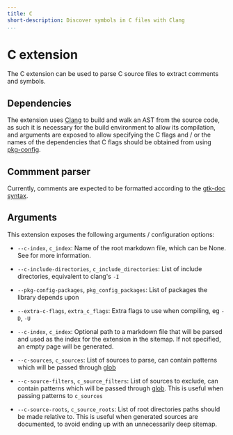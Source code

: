 ```yaml
---
title: C
short-description: Discover symbols in C files with Clang
...
```


# C extension

The C extension can be used to parse C source files to extract comments and
symbols.

## Dependencies

The extension uses [Clang] to build and walk an AST from the source code, as
such it is necessary for the build environment to allow its compilation, and
arguments are exposed to allow specifying the C flags and / or the names of the
dependencies that C flags should be obtained from using [pkg-config].

## Commment parser

Currently, comments are expected to be formatted according to the [gtk-doc syntax].

## Arguments

This extension exposes the following arguments / configuration options:

* `--c-index`, `c_index`: Name of the root markdown file, which can be None. See
  [](the-smart-index.markdown) for more information.

* `--c-include-directories`, `c_include_directories`: List of include directories, equivalent
  to clang's `-I`

* `--pkg-config-packages`, `pkg_config_packages`: List of packages the library depends upon

* `--extra-c-flags`, `extra_c_flags`: Extra flags to use when compiling, eg `-D`, `-U`

* `--c-index`, `c_index`: Optional path to a markdown file that will be parsed and used
  as the index for the extension in the sitemap. If not specified, an empty page will be
  generated.

* `--c-sources`, `c_sources`: List of sources to parse, can contain patterns which
  will be passed through [glob]

* `--c-source-filters`, `c_source_filters`: List of sources to exclude, can contain
  patterns which will be passed through [glob]. This is useful when passing patterns
  to `c_sources`

* `--c-source-roots`, `c_source_roots`: List of root directories paths should be
  made relative to. This is useful when generated sources are documented, to avoid
  ending up with an unnecessarily deep sitemap.

[gtk-doc syntax]: https://developer.gnome.org/gtk-doc-manual/stable/documenting_syntax.html.en
[Clang]: https://clang.llvm.org/
[glob]: https://docs.python.org/3/library/glob.html
[pkg-config]: https://www.freedesktop.org/wiki/Software/pkg-config/
